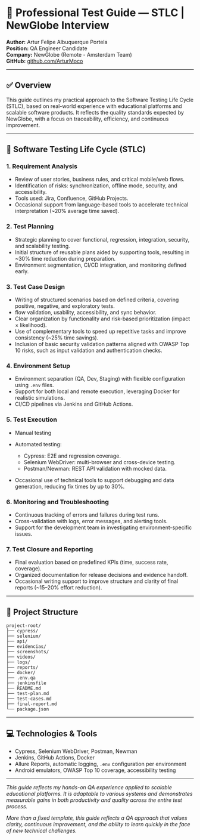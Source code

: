 # 🧪 Professional Test Guide — STLC | NewGlobe Interview

**Author:** Artur Felipe Albuquerque Portela  
**Position:** QA Engineer Candidate  
**Company:** NewGlobe (Remote - Amsterdam Team)  
**GitHub:** [github.com/ArturMoco](https://github.com/ArturMoco)

---

## ✅ Overview

This guide outlines my practical approach to the Software Testing Life Cycle (STLC), based on real-world experience with educational platforms and scalable software products. It reflects the quality standards expected by NewGlobe, with a focus on traceability, efficiency, and continuous improvement.

---

## 🔄 Software Testing Life Cycle (STLC)

### 1. Requirement Analysis

* Review of user stories, business rules, and critical mobile/web flows.
* Identification of risks: synchronization, offline mode, security, and accessibility.
* Tools used: Jira, Confluence, GitHub Projects.
* Occasional support from language-based tools to accelerate technical interpretation (\~20% average time saved).

### 2. Test Planning

* Strategic planning to cover functional, regression, integration, security, and scalability testing.
* Initial structure of reusable plans aided by supporting tools, resulting in \~30% time reduction during preparation.
* Environment segmentation, CI/CD integration, and monitoring defined early.

### 3. Test Case Design

* Writing of structured scenarios based on defined criteria, covering positive, negative, and exploratory tests.
* flow validation, usability, accessibility, and sync behavior.
* Clear organization by functionality and risk-based prioritization (impact × likelihood).
* Use of complementary tools to speed up repetitive tasks and improve consistency (\~25% time savings).  
* Inclusion of basic security validation patterns aligned with OWASP Top 10 risks, such as input validation and authentication checks.

### 4. Environment Setup

* Environment separation (QA, Dev, Staging) with flexible configuration using `.env` files.
* Support for both local and remote execution, leveraging Docker for realistic simulations.
* CI/CD pipelines via Jenkins and GitHub Actions.

### 5. Test Execution

* Manual testing
* Automated testing:

  * Cypress: E2E and regression coverage.
  * Selenium WebDriver: multi-browser and cross-device testing.
  * Postman/Newman: REST API validation with mocked data.
* Occasional use of technical tools to support debugging and data generation, reducing fix times by up to 30%.

### 6. Monitoring and Troubleshooting

* Continuous tracking of errors and failures during test runs.
* Cross-validation with logs, error messages, and alerting tools.
* Support for the development team in investigating environment-specific issues.

### 7. Test Closure and Reporting

* Final evaluation based on predefined KPIs (time, success rate, coverage).
* Organized documentation for release decisions and evidence handoff.
* Occasional writing support to improve structure and clarity of final reports (\~15–20% effort reduction).

---

## 📂 Project Structure

```
project-root/
├── cypress/
├── selenium/
├── api/
├── evidencias/
├── screenshots/
├── videos/
├── logs/
├── reports/
├── docker/
├── .env.qa
├── jenkinsfile
├── README.md
├── test-plan.md
├── test-cases.md
├── final-report.md
└── package.json
```

---

## 💻 Technologies & Tools

* Cypress, Selenium WebDriver, Postman, Newman
* Jenkins, GitHub Actions, Docker
* Allure Reports, automatic logging, `.env` configuration per environment
* Android emulators, OWASP Top 10 coverage, accessibility testing

---

*This guide reflects my hands-on QA experience applied to scalable educational platforms. It is adaptable to various systems and demonstrates measurable gains in both productivity and quality across the entire test process.*

*More than a fixed template, this guide reflects a QA approach that values clarity, continuous improvement, and the ability to learn quickly in the face of new technical challenges.*
